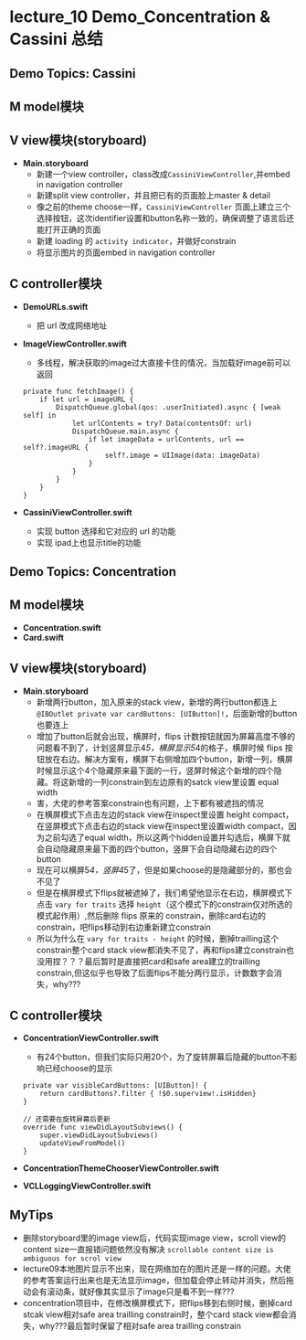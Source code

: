 # lecture_10 Demo_Concentration & Cassini 总结
## Demo Topics: Cassini

## M model模块

## V view模块(storyboard)
- **Main.storyboard**
    + 新建一个view controller，class改成`CassiniViewController`,并embed in navigation controller
    + 新建split view controller，并且把已有的页面脸上master & detail
    + 像之前的theme choose一样，`CassiniViewController` 页面上建立三个选择按钮，这次identifier设置和button名称一致的，确保调整了语言后还能打开正确的页面
    + 新建 loading 的 `activity indicator`，并做好constrain
    + 将显示图片的页面embed in navigation controller

## C controller模块
- **DemoURLs.swift**
    + 把 url 改成网络地址

- **ImageViewController.swift**
    + 多线程，解决获取的image过大直接卡住的情况，当加载好image前可以返回
    ```
    private func fetchImage() {
        if let url = imageURL {
            DispatchQueue.global(qos: .userInitiated).async { [weak self] in
                let urlContents = try? Data(contentsOf: url)
                DispatchQueue.main.async {
                    if let imageData = urlContents, url == self?.imageURL {
                        self?.image = UIImage(data: imageData)
                    }
                }
            }
        }
    }
    ```

- **CassiniViewController.swift**
    + 实现 button 选择和它对应的 url 的功能
    + 实现 ipad上也显示title的功能

## Demo Topics: Concentration

## M model模块
- **Concentration.swift**
- **Card.swift**

## V view模块(storyboard)
- **Main.storyboard**
    + 新增两行button，加入原来的stack view，新增的两行button都连上 `@IBOutlet private var cardButtons: [UIButton]!`，后面新增的button也要连上
    + 增加了button后就会出现，横屏时，flips 计数按钮就因为屏幕高度不够的问题看不到了，计划竖屏显示4*5，横屏显示5*4的格子，横屏时候 flips 按钮放在右边。解决方案有，横屏下右侧增加四个button，新增一列，横屏时候显示这个4个隐藏原来最下面的一行，竖屏时候这个新增的四个隐藏。将这新增的一列constrain到左边原有的satck view里设置 equal width
    + 害，大佬的参考答案constrain也有问题，上下都有被遮挡的情况
    + 在横屏模式下点击左边的stack view在inspect里设置 height compact，在竖屏模式下点击右边的stack view在inspect里设置width compact，因为之前勾选了equal width，所以这两个hidden设置并勾选后，横屏下就会自动隐藏原来最下面的四个button，竖屏下会自动隐藏右边的四个button
    + 现在可以横屏5*4，竖屏4*5了，但是如果choose的是隐藏部分的，那也会不见了
    + 但是在横屏模式下flips就被遮掉了，我们希望他显示在右边，横屏模式下点击 `vary for traits` 选择 `height`（这个模式下的constrain仅对所选的模式起作用）,然后删除 flips 原来的 constrain，删除card右边的constrain，吧flips移动到右边重新建立constrain
    + 所以为什么在 `vary for traits - height` 的时候，删掉trailling这个constrain整个card stack view都消失不见了，再和flips建立constrain也没用捏？？？最后暂时是直接把card和safe area建立的trailling constrain,但这似乎也导致了后面flips不能分两行显示，计数数字会消失，why???

## C controller模块
- **ConcentrationViewController.swift**
    + 有24个button，但我们实际只用20个，为了旋转屏幕后隐藏的button不影响已经choose的显示
    ```
    private var visibleCardButtons: [UIButton]! {
        return cardButtons?.filter { !$0.superview!.isHidden}
    }

    // 还需要在旋转屏幕后更新
    override func viewDidLayoutSubviews() {
        super.viewDidLayoutSubviews()
        updateViewFromModel()
    }
    ```

- **ConcentrationThemeChooserViewController.swift**

- **VCLLoggingViewController.swift**


## MyTips
- 删除storyboard里的image view后，代码实现image view，scroll view的content size一直报错问题依然没有解决 `scrollable content size is ambiguous for scrol view`
- lecture09本地图片显示不出来，现在网络加在的图片还是一样的问题。大佬的参考答案运行出来也是无法显示image，但加载会停止转动并消失，然后拖动会有滚动条，就好像其实显示了image只是看不到一样???
- concentration项目中，在修改横屏模式下，把flips移到右侧时候，删掉card stcak view相对safe area trailling constrain时，整个card stack view都会消失，why???最后暂时保留了相对safe area trailling constrain